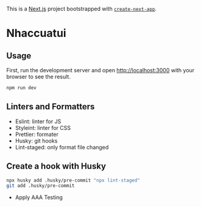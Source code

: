 This is a [Next.js](https://nextjs.org/) project bootstrapped with [`create-next-app`](https://github.com/vercel/next.js/tree/canary/packages/create-next-app).

# Nhaccuatui

## Usage
First, run the development server and open [http://localhost:3000](http://localhost:3000) with your browser to see the result.
```bash
npm run dev
```

## Linters and Formatters
- Eslint: linter for JS
- Styleint: linter for CSS
- Prettier: formater
- Husky: git hooks
- Lint-staged: only format file changed

## Create a hook with Husky
```bash
npx husky add .husky/pre-commit "npx lint-staged"
git add .husky/pre-commit
```

- Apply AAA Testing
